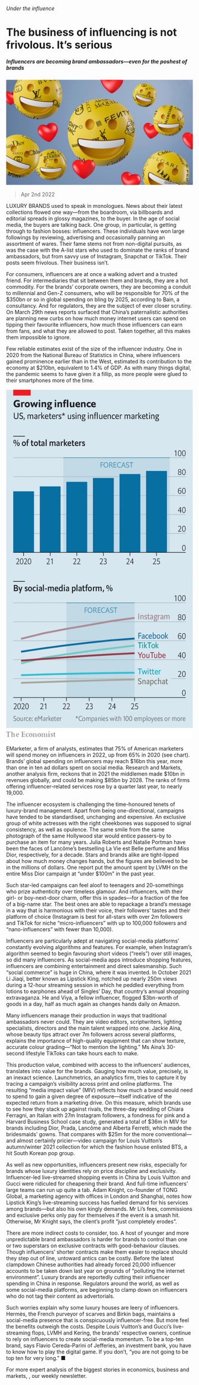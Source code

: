 ###### Under the influence

# The business of influencing is not frivolous. It’s serious 

##### Influencers are becoming brand ambassadors—even for the poshest of brands 

![image](images/20220402_WBD001_0.jpg) 

> Apr 2nd 2022 

LUXURY BRANDS used to speak in monologues. News about their latest collections flowed one way—from the boardroom, via billboards and editorial spreads in glossy magazines, to the buyer. In the age of social media, the buyers are talking back. One group, in particular, is getting through to fashion bosses: influencers. These individuals have won large followings by reviewing, advertising and occasionally panning an assortment of wares. Their fame stems not from non-digital pursuits, as was the case with the A-list stars who used to dominate the ranks of brand ambassadors, but from savvy use of Instagram, Snapchat or TikTok. Their posts seem frivolous. Their business isn’t.

For consumers, influencers are at once a walking advert and a trusted friend. For intermediaries that sit between them and brands, they are a hot commodity. For the brands’ corporate owners, they are becoming a conduit to millennial and Gen-Z consumers, who will be responsible for 70% of the $350bn or so in global spending on bling by 2025, according to Bain, a consultancy. And for regulators, they are the subject of ever closer scrutiny. On March 29th news reports surfaced that China’s paternalistic authorities are planning new curbs on how much money internet users can spend on tipping their favourite influencers, how much those influencers can earn from fans, and what they are allowed to post. Taken together, all this makes them impossible to ignore.


Few reliable estimates exist of the size of the influencer industry. One in 2020 from the National Bureau of Statistics in China, where influencers gained prominence earlier than in the West, estimated its contribution to the economy at $210bn, equivalent to 1.4% of GDP. As with many things digital, the pandemic seems to have given it a fillip, as more people were glued to their smartphones more of the time.

![image](images/20220402_WBC818_0.png) 


EMarketer, a firm of analysts, estimates that 75% of American marketers will spend money on influencers in 2022, up from 65% in 2020 (see chart). Brands’ global spending on influencers may reach $16bn this year, more than one in ten ad dollars spent on social media. Research and Markets, another analysis firm, reckons that in 2021 the middlemen made $10bn in revenues globally, and could be making $85bn by 2028. The ranks of firms offering influencer-related services rose by a quarter last year, to nearly 19,000.

The influencer ecosystem is challenging the time-honoured tenets of luxury-brand management. Apart from being one-directional, campaigns have tended to be standardised, unchanging and expensive. An exclusive group of white actresses with the right cheekbones was supposed to signal consistency, as well as opulence. The same smile from the same photograph of the same Hollywood star would entice passers-by to purchase an item for many years. Julia Roberts and Natalie Portman have been the faces of Lancôme’s bestselling La Vie est Belle perfume and Miss Dior, respectively, for a decade. Stars and brands alike are tight-lipped about how much money changes hands, but the figures are believed to be in the millions of dollars. One report put the amount spent by LVMH on the entire Miss Dior campaign at “under $100m” in the past year.

Such star-led campaigns can feel aloof to teenagers and 20-somethings who prize authenticity over timeless glamour. And influencers, with their girl- or boy-next-door charm, offer this in spades—for a fraction of the fee of a big-name star. The best ones are able to repackage a brand’s message in a way that is harmonious with their voice, their followers’ tastes and their platform of choice (Instagram is best for all-stars with over 2m followers and TikTok for niche “micro-influencers” with up to 100,000 followers and “nano-influencers” with fewer than 10,000).

Influencers are particularly adept at navigating social-media platforms’ constantly evolving algorithms and features. For example, when Instagram’s algorithm seemed to begin favouring short videos (“reels”) over still images, so did many influencers. As social-media apps introduce shopping features, influencers are combining entertainment and direct salesmanship. Such “social commerce” is huge in China, where it was invented. In October 2021 Li Jiaqi, better known as Lipstick King, notched up nearly 250m views during a 12-hour streaming session in which he peddled everything from lotions to earphones ahead of Singles’ Day, that country’s annual shopping extravaganza. He and Viya, a fellow influencer, flogged $3bn-worth of goods in a day, half as much again as changes hands daily on Amazon.

Many influencers manage their production in ways that traditional ambassadors never could. They are video editors, scriptwriters, lighting specialists, directors and the main talent wrapped into one. Jackie Aina, whose beauty tips attract over 7m followers across several platforms, explains the importance of high-quality equipment that can show texture, accurate colour grading—“Not to mention the lighting.” Ms Aina’s 30-second lifestyle TikToks can take hours each to make.

This production value, combined with access to the influencers’ audiences, translates into value for the brands. Gauging how much value, precisely, is an inexact science. Launchmetrics, an analytics firm, tries to capture it by tracing a campaign’s visibility across print and online platforms. The resulting “media impact value” (MIV) reflects how much a brand would need to spend to gain a given degree of exposure—itself indicative of the expected return from a marketing drive. On this measure, which brands use to see how they stack up against rivals, the three-day wedding of Chiara Ferragni, an Italian with 27m Instagram followers, a fondness for pink and a Harvard Business School case study, generated a total of $36m in MIV for brands including Dior, Prada, Lancôme and Alberta Ferretti, which made the bridesmaids’ gowns. That compares with $25m for the more conventional—and almost certainly pricier—video campaign for Louis Vuitton’s autumn/winter 2021 collection for which the fashion house enlisted BTS, a hit South Korean pop group.

As well as new opportunities, influencers present new risks, especially for brands whose luxury identities rely on price discipline and exclusivity. Influencer-led live-streamed shopping events in China by Louis Vuitton and Gucci were ridiculed for cheapening their brand. And full-time influencers’ large teams can run up quite a tab. Adam Knight, co-founder of TONG Global, a marketing agency with offices in London and Shanghai, notes how Lipstick King’s live-streaming success has fuelled demand for his services among brands—but also his own kingly demands. Mr Li’s fees, commissions and exclusive perks only pay for themselves if the event is a smash hit. Otherwise, Mr Knight says, the client’s profit “just completely erodes”.

There are more indirect costs to consider, too. A host of younger and more unpredictable brand ambassadors is harder for brands to control than one or two superstars on exclusive contracts with good-behaviour clauses. Though influencers’ shorter contracts make them easier to replace should they step out of line, untoward antics can be costly. Before the latest clampdown Chinese authorities had already forced 20,000 influencer accounts to be taken down last year on grounds of “polluting the internet environment”. Luxury brands are reportedly cutting their influencer spending in China in response. Regulators around the world, as well as some social-media platforms, are beginning to clamp down on influencers who do not tag their content as advertorials.

Such worries explain why some luxury houses are leery of influencers. Hermès, the French purveyor of scarves and Birkin bags, maintains a social-media presence that is conspicuously influencer-free. But more feel the benefits outweigh the costs. Despite Louis Vuitton’s and Gucci’s live-streaming flops, LVMH and Kering, the brands’ respective owners, continue to rely on influencers to create social-media momentum. To be a top-ten brand, says Flavio Cereda-Parini of Jefferies, an investment bank, you have to know how to play the digital game. If you don’t, “you are not going to be top ten for very long.” ■

For more expert analysis of the biggest stories in economics, business and markets, , our weekly newsletter.


